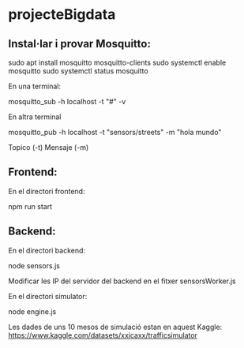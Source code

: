 # projecteBigdata

## Instal·lar i provar Mosquitto: 

sudo apt install mosquitto mosquitto-clients
sudo systemctl enable mosquitto
sudo systemctl status mosquitto

En una terminal:

mosquitto_sub -h localhost -t "#" -v

En altra terminal

mosquitto_pub -h localhost -t "sensors/streets" -m "hola mundo"

Topico (-t) Mensaje (-m)


## Frontend:

En el directori frontend: 

npm run start

## Backend:

En el directori backend: 

node sensors.js

Modificar les IP del servidor del backend en el fitxer sensorsWorker.js

En el directori simulator:

node engine.js

Les dades de uns 10 mesos de simulació estan en aquest Kaggle: https://www.kaggle.com/datasets/xxjcaxx/trafficsimulator 

